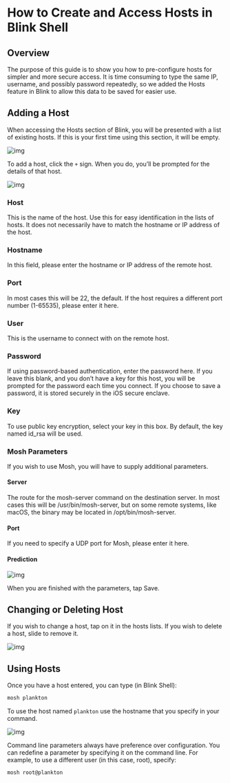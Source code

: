 # How to Create and Access Hosts in Blink Shell

## Overview

The purpose of this guide is to show you how to pre-configure hosts for simpler and more secure access. It is time consuming to type the same IP, username, and possibly password repeatedly, so we added the Hosts feature in Blink to allow this data to be saved for easier use.

## Adding a Host

When accessing the Hosts section of Blink, you will be presented with a list of existing hosts. If this is your first time using this section, it will be empty.

![img](images/create-access-host-image1.png)

To add a host, click the `+` sign. When you do, you’ll be prompted for the details of that host.

![img](images/create-access-host-image2.png)

### Host

This is the name of the host. Use this for easy identification in the lists of hosts. It does not necessarily have to match the hostname or IP address of the host.

### Hostname

In this field, please enter the hostname or IP address of the remote host.

### Port

In most cases this will be 22, the default. If the host requires a different port number (1-65535), please enter it here.

### User

This is the username to connect with on the remote host.

### Password

If using password-based authentication, enter the password here. If you leave this blank, and you don’t have a key for this host, you will be prompted for the password each time you connect. If you choose to save a password, it is stored securely in the iOS secure enclave.

### Key

To use public key encryption, select your key in this box. By default, the key named id_rsa will be used.

### Mosh Parameters

If you wish to use Mosh, you will have to supply additional parameters.

#### Server

The route for the mosh-server command on the destination server. In most cases this will be /usr/bin/mosh-server, but on some remote systems, like macOS, the binary may be located in /opt/bin/mosh-server.

#### Port

If you need to specify a UDP port for Mosh, please enter it here.

#### Prediction

![img](images/create-access-host-image3.png)

When you are finished with the parameters, tap Save. 

## Changing or Deleting Host

If you wish to change a host, tap on it in the hosts lists. If you wish to delete a host, slide to remove it.

![img](images/create-access-host-image4.png)

## Using Hosts

Once you have a host entered, you can type (in Blink Shell):

```bash
mosh plankton
```

To use the host named `plankton` use the hostname that you specify in your command. 

![img](images/create-access-host-image5.png)

Command line parameters always have preference over configuration. You can redefine a parameter by specifying it on the command line. For example, to use a different user (in this case, root), specify:

```bash
mosh root@plankton
```
